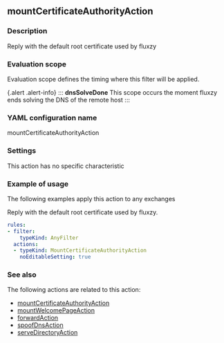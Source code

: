 ## mountCertificateAuthorityAction

### Description

Reply with the default root certificate used by fluxzy

### Evaluation scope

Evaluation scope defines the timing where this filter will be applied. 

{.alert .alert-info}
:::
**dnsSolveDone** This scope occurs the moment fluxzy ends solving the DNS of the remote host
:::

### YAML configuration name

mountCertificateAuthorityAction

### Settings

This action has no specific characteristic

### Example of usage

The following examples apply this action to any exchanges

Reply with the default root certificate used by fluxzy.

```yaml
rules:
- filter:
    typeKind: AnyFilter
  actions:
  - typeKind: MountCertificateAuthorityAction
    noEditableSetting: true
```



### See also

The following actions are related to this action: 

 - [mountCertificateAuthorityAction](mountCertificateAuthorityAction)
 - [mountWelcomePageAction](mountWelcomePageAction)
 - [forwardAction](forwardAction)
 - [spoofDnsAction](spoofDnsAction)
 - [serveDirectoryAction](serveDirectoryAction)

